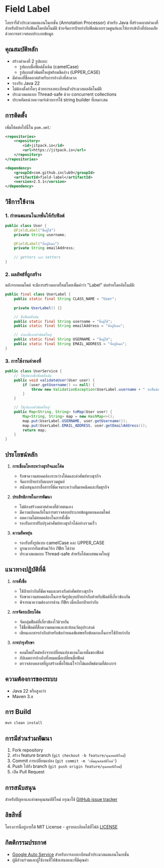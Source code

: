 # Field Label

ไลบรารี่ตัวประมวลผลแอนโนเทชั่น (Annotation Processor) สำหรับ Java ที่สร้างคลาสค่าคงที่สำหรับป้ายกำกับฟิลด์โดยอัตโนมัติ ช่วยจัดการป้ายกำกับฟิลด์แบบรวมศูนย์และให้การเข้าถึงที่ปลอดภัยด้วยการตรวจสอบประเภทข้อมูล

## คุณสมบัติหลัก

- สร้างค่าคงที่ 2 รูปแบบ:
   - รูปแบบชื่อฟิลด์ดั้งเดิม (camelCase)
   - รูปแบบตัวพิมพ์ใหญ่พร้อมขีดล่าง (UPPER_CASE)
- มีค่าคงที่ชื่อคลาสสำหรับการอ้างอิงที่สะดวก
- รองรับ Java 22
- ไม่ต้องตั้งค่าใดๆ ด้วยการลงทะเบียนตัวประมวลผลอัตโนมัติ
- ประมวลผลแบบ Thread-safe ด้วย concurrent collections
- ประหยัดหน่วยความจำด้วยการใช้ string builder ที่เหมาะสม

## การติดตั้ง

เพิ่มโค้ดต่อไปนี้ใน `pom.xml`:

```xml
<repositories>
    <repository>
        <id>jitpack.io</id>
        <url>https://jitpack.io</url>
    </repository>
</repositories>

<dependency>
    <groupId>com.github.inclub9</groupId>
    <artifactId>field-label</artifactId>
    <version>2.5.1</version>
</dependency>
```

## วิธีการใช้งาน

### 1. กำหนดแอนโนเทชั่นให้กับฟิลด์

```java
public class User {
    @FieldLabel("ชื่อผู้ใช้")
    private String username;

    @FieldLabel("ที่อยู่อีเมล")
    private String emailAddress;
    
    // getters และ setters
}
```

### 2. ผลลัพธ์ที่ถูกสร้าง

หลังจากคอมไพล์ จะมีการสร้างคลาสใหม่โดยเพิ่มคำว่า "Label" ต่อท้ายโดยอัตโนมัติ:

```java
public final class UserLabel {
    public static final String CLASS_NAME = "User";
    
    private UserLabel() {}

    // ชื่อฟิลด์ดั้งเดิม
    public static final String username = "ชื่อผู้ใช้";
    public static final String emailAddress = "ที่อยู่อีเมล";

    // ค่าคงที่แบบตัวพิมพ์ใหญ่
    public static final String USERNAME = "ชื่อผู้ใช้";
    public static final String EMAIL_ADDRESS = "ที่อยู่อีเมล";
}
```

### 3. การใช้งานค่าคงที่

```java
public class UserService {
    // ใช้รูปแบบชื่อฟิลด์ดั้งเดิม
    public void validateUser(User user) {
        if (user.getUsername() == null) {
            throw new ValidationException(UserLabel.username + " จำเป็นต้องระบุ");
        }
    }

    // ใช้รูปแบบตัวพิมพ์ใหญ่
    public Map<String, String> toMap(User user) {
        Map<String, String> map = new HashMap<>();
        map.put(UserLabel.USERNAME, user.getUsername());
        map.put(UserLabel.EMAIL_ADDRESS, user.getEmailAddress());
        return map;
    }
}
```

## ประโยชน์หลัก

1. **การเชื่อมโยงระหว่างธุรกิจและโค้ด**
   - รักษาความสอดคล้องระหว่างโค้ดและคำศัพท์ทางธุรกิจ
   - จัดการป้ายกำกับแบบรวมศูนย์
   - สนับสนุนการสื่อสารที่ชัดเจนระหว่างทีมเทคนิคและทีมธุรกิจ

2. **ประสิทธิภาพในการพัฒนา**
   - ไม่ต้องสร้างคลาสค่าคงที่ด้วยตนเอง
   - มีความปลอดภัยในการตรวจสอบประเภทข้อมูลตอนคอมไพล์
   - ลดความไม่สอดคล้องในการตั้งชื่อ
   - รองรับการปรับปรุงคำศัพท์ทางธุรกิจได้อย่างรวดเร็ว

3. **ความยืดหยุ่น**
   - รองรับทั้งรูปแบบ camelCase และ UPPER_CASE
   - บูรณาการกับเฟรมเวิร์ก i18n ได้ง่าย
   - ประมวลผลแบบ Thread-safe สำหรับโค้ดเบสขนาดใหญ่

## แนวทางปฏิบัติที่ดี

1. **การตั้งชื่อ**
   - ใช้ป้ายกำกับที่ชัดเจนและตรงกับคำศัพท์ทางธุรกิจ
   - รักษาความสอดคล้องในการจัดรูปแบบป้ายกำกับสำหรับฟิลด์ที่เกี่ยวข้องกัน
   - พิจารณาความต้องการด้าน i18n เมื่อเลือกป้ายกำกับ

2. **การจัดระเบียบโค้ด**
   - จัดกลุ่มฟิลด์ที่เกี่ยวข้องไว้ด้วยกัน
   - ใช้ชื่อฟิลด์ที่สื่อความหมายและสะท้อนวัตถุประสงค์
   - เขียนเอกสารกำกับสำหรับข้อกำหนดพิเศษหรือข้อตกลงในการใช้ป้ายกำกับ

3. **การบำรุงรักษา**
   - คอมไพล์ใหม่หลังจากเปลี่ยนแปลงแอนโนเทชั่นของฟิลด์
   - อัปเดตการอ้างอิงทั้งหมดเมื่อเปลี่ยนชื่อฟิลด์
   - ตรวจสอบคลาสที่ถูกสร้างเพื่อให้แน่ใจว่าได้ผลลัพธ์ตามที่ต้องการ

## ความต้องการของระบบ

- Java 22 หรือสูงกว่า
- Maven 3.x

## การ Build

```bash
mvn clean install
```

## การมีส่วนร่วมพัฒนา

1. Fork repository
2. สร้าง feature branch (`git checkout -b feature/คุณสมบัติใหม่`)
3. Commit การเปลี่ยนแปลง (`git commit -m 'เพิ่มคุณสมบัติใหม่'`)
4. Push ไปยัง branch (`git push origin feature/คุณสมบัติใหม่`)
5. เปิด Pull Request

## การสนับสนุน

สำหรับปัญหาและคำขอคุณสมบัติใหม่ กรุณาใช้ [GitHub issue tracker](https://github.com/inclub9/field-label/issues)

## ลิขสิทธิ์

โครงการนี้อยู่ภายใต้ MIT License - ดูรายละเอียดได้ที่ไฟล์ [LICENSE](LICENSE)

## กิตติกรรมประกาศ

- [Google Auto Service](https://github.com/google/auto/tree/main/service) สำหรับการลงทะเบียนตัวประมวลผลแอนโนเทชั่น
- ผู้มีส่วนร่วมและผู้ใช้งานที่ให้ข้อเสนอแนะที่มีคุณค่า
